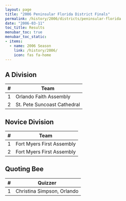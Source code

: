 ```yaml
---
layout: page
title: "2006 Peninsular Florida District Finals"
permalink: /history/2006/districts/peninsular-florida
date: "2006-03-11"
toc_title: Results
menubar_toc: true
menubar_toc_static:
- items:
  - name: 2006 Season
    link: /history/2006/
    icon: fas fa-home
---
```


## A Division

|    # | Team                        |
| ---: | --------------------------- |
|    1 | Orlando Faith Assembly      |
|    2 | St. Pete Suncoast Cathedral |

## Novice Division

|    # | Team                      |
| ---: | ------------------------- |
|    1 | Fort Myers First Assembly |
|    2 | Fort Myers First Assembly |

## Quoting Bee

|    # | Quizzer                    |
| ---: | -------------------------- |
|    1 | Christina Simpson, Orlando |
